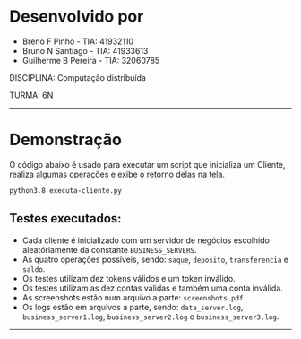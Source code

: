# Desenvolvido por
- Breno F Pinho - TIA: 41932110
- Bruno N Santiago - TIA: 41933613
- Guilherme B Pereira - TIA: 32060785

DISCIPLINA: Computação distribuída

TURMA: 6N


---


# Demonstração
O código abaixo é usado para executar um script que inicializa um Cliente, realiza algumas operações e exibe o retorno delas na tela.

```sh
python3.8 executa-cliente.py
```

## Testes executados:
- Cada cliente é inicializado com um servidor de negócios escolhido aleatóriamente da constante `BUSINESS_SERVERS`.
- As quatro operações possíveis, sendo: `saque`, `deposito`, `transferencia` e `saldo`.
- Os testes utilizam dez tokens válidos e um token inválido.
- Os testes utilizam as dez contas válidas e também uma conta inválida.
- As screenshots estão num arquivo a parte: `screenshots.pdf`
- Os logs estão em arquivos a parte, sendo: `data_server.log`, `business_server1.log`, `business_server2.log` e `business_server3.log`.

---
